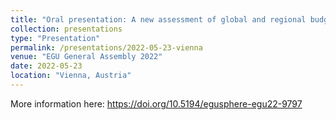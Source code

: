 ```yaml
---
title: "Oral presentation: A new assessment of global and regional budgets, fluxes and lifetimes of atmospheric reactive N and S gases and aerosols"
collection: presentations
type: "Presentation"
permalink: /presentations/2022-05-23-vienna
venue: "EGU General Assembly 2022"
date: 2022-05-23
location: "Vienna, Austria"
---
```


More information here: <a href="https://doi.org/10.5194/egusphere-egu22-9797">https://doi.org/10.5194/egusphere-egu22-9797</a>
